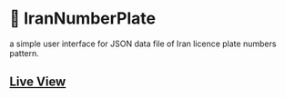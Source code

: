 # :car: IranNumberPlate
a simple user interface for JSON data file of Iran licence plate numbers pattern. 

## [Live View](http://bit.ly/2n3vdaV)
